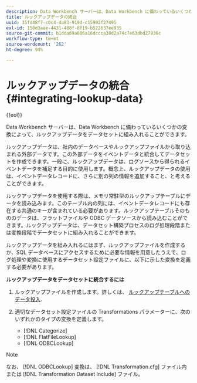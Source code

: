 ```yaml
---
description: Data Workbench サーバーは、Data Workbench に備わっているいくつかの変換によって、ルックアップデータをデータセットに組み入れることができます。
title: ルックアップデータの統合
uuid: 35fd48f7-c0c4-4a83-919d-c15902f27495
exl-id: 150d3aae-4431-488f-8f19-b522637ee935
source-git-commit: b1dda69a606a16dccca30d2a74c7e63dbd27936c
workflow-type: tm+mt
source-wordcount: '262'
ht-degree: 94%

---
```


# ルックアップデータの統合{#integrating-lookup-data}

{{eol}}

Data Workbench サーバーは、Data Workbench に備わっているいくつかの変換によって、ルックアップデータをデータセットに組み入れることができます。

ルックアップデータは、社内のデータベースやルックアップファイルから取り込まれる外部データです。この外部データをイベントデータと統合してデータセットを作成できます。一般に、ルックアップデータは、ログソースから得られるイベントデータを補足する目的に使用します。概念上、ルックアップデータの使用は、イベントデータレコードに、さらに別の列の情報を追加すること、と考えることができます。

ルックアップデータを使用する際は、メモリ常駐型のルックアップテーブルにデータを読み込みます。このテーブル内の列には、イベントデータレコードにも存在する共通のキーが含まれている必要があります。ルックアップテーブルそのもののデータは、フラットファイルや ODBC データソースから読み込むことができます。ルックアップデータは、データセット構築プロセスのログ処理段階または変換段階でデータセットに組み入れることができます。

ルックアップデータを組み入れるにはまず、ルックアップファイルを作成するか、SQL データベースにアクセスするために必要な情報を用意したうえで、ログ処理や変換に使用するデータセット設定ファイルに、以下に示した変換を定義する必要があります。

**ルックアップデータをデータセットに統合するには**

1. ルックアップファイルを作成します。詳しくは、 [ルックアップテーブルへのデータ投入](../../../../home/c-dataset-const-proc/c-data-trans/c-int-lookup-data/c-pop-lookup-table.md#concept-dd761338731a40e0997c33dfdabdcdf8).
1. 適切なデータセット設定ファイルの Transformations パラメーターに、次のいずれかのタイプの変換を定義します。

   * [!DNL Categorize]
   * [!DNL FlatFileLookup]
   * [!DNL ODBCLookup]

>[!NOTE]
>
>なお、 [!DNL ODBCLookup] 変換は、 [!DNL Transformation.cfg] ファイル内または [!DNL Transformation Dataset Include] ファイル。

